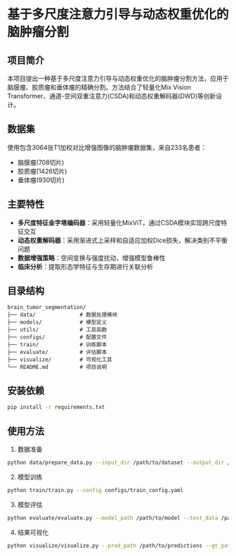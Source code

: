 # 基于多尺度注意力引导与动态权重优化的脑肿瘤分割

## 项目简介
本项目提出一种基于多尺度注意力引导与动态权重优化的脑肿瘤分割方法，应用于脑膜瘤、胶质瘤和垂体瘤的精确分割。方法结合了轻量化Mix Vision Transformer、通道-空间双重注意力(CSDA)和动态权重解码器(DWD)等创新设计。

## 数据集
使用包含3064张T1加权对比增强图像的脑肿瘤数据集，来自233名患者：
- 脑膜瘤(708切片)
- 胶质瘤(1426切片)
- 垂体瘤(930切片)

## 主要特性
- **多尺度特征金字塔编码器**：采用轻量化MixViT，通过CSDA模块实现跨尺度特征交互
- **动态权重解码器**：采用渐进式上采样和自适应加权Dice损失，解决类别不平衡问题
- **数据增强策略**：空间变换与强度扰动，增强模型鲁棒性
- **临床分析**：提取形态学特征与生存期进行关联分析

## 目录结构
```
brain_tumor_segmentation/
├── data/              # 数据处理模块
├── models/            # 模型定义
├── utils/             # 工具函数
├── configs/           # 配置文件
├── train/             # 训练脚本
├── evaluate/          # 评估脚本
├── visualize/         # 可视化工具
└── README.md          # 项目说明
```

## 安装依赖
```bash
pip install -r requirements.txt
```

## 使用方法
1. 数据准备
```bash
python data/prepare_data.py --input_dir /path/to/dataset --output_dir /path/to/processed
```

2. 模型训练
```bash
python train/train.py --config configs/train_config.yaml
```

3. 模型评估
```bash
python evaluate/evaluate.py --model_path /path/to/model --test_data /path/to/test
```

4. 结果可视化
```bash
python visualize/visualize.py --pred_path /path/to/predictions --gt_path /path/to/ground_truth
```